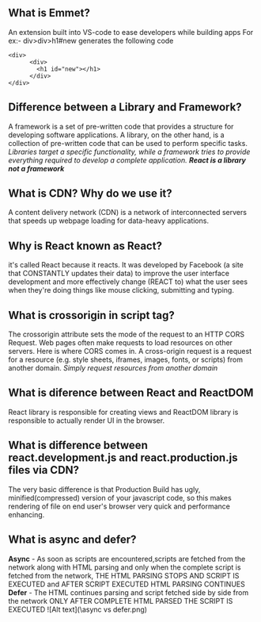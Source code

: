 ## What is Emmet?
An extension built into VS-code to ease developers while building apps For ex:- div>div>h1#new generates the following code
```
<div>
      <div>
        <h1 id="new"></h1>
      </div>
</div>
```

##  Difference between a Library and Framework?
A framework is a set of pre-written code that provides a structure for developing software applications. A library, on the other hand, is a collection of pre-written code that can be used to perform specific tasks.
*Libraries target a specific functionality, while a framework tries to provide everything required to develop a complete application.*
***React is a library not a framework***

## What is CDN? Why do we use it?
A content delivery network (CDN) is a network of interconnected servers that speeds up webpage loading for data-heavy applications.

## Why is React known as React?
it's called React because it reacts. It was developed by Facebook (a site that CONSTANTLY updates their data) to improve the user interface development and more effectively change (REACT to) what the user sees when they're doing things like mouse clicking, submitting and typing.

## What is crossorigin in script tag?
The crossorigin attribute sets the mode of the request to an HTTP CORS Request. Web pages often make requests to load resources on other servers. Here is where CORS comes in. A cross-origin request is a request for a resource (e.g. style sheets, iframes, images, fonts, or scripts) from another domain.
*Simply request resources from another domain*

## What is diference between React and ReactDOM
React library is responsible for creating views and ReactDOM library is responsible to actually render UI in the browser.

## What is difference between react.development.js and react.production.js files via CDN?
The very basic difference is that Production Build has ugly, minified(compressed) version of your javascript code, so this makes rendering of file on end user's browser very quick and performance enhancing.

## What is async and defer?
**Async** - As soon as scripts are encountered,scripts are fetched from the network along with HTML parsing and only when the complete script is fetched from the network, THE HTML PARSING STOPS AND SCRIPT IS EXECUTED and AFTER SCRIPT EXECUTED HTML PARSING CONTINUES
**Defer** - The HTML continues parsing and script fetched side by side from the network ONLY AFTER COMPLETE HTML PARSED THE SCRIPT IS EXECUTED
![Alt text](\async vs defer.png)
